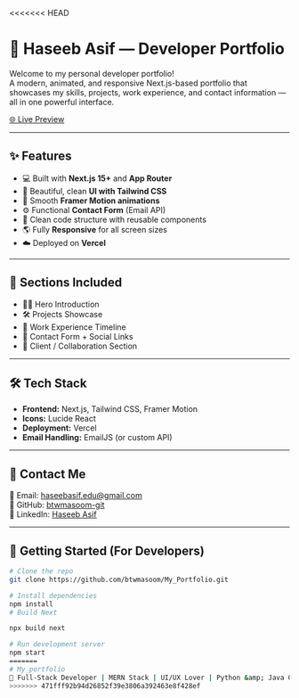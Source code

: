 <<<<<<< HEAD
# 🚀 Haseeb Asif — Developer Portfolio

Welcome to my personal developer portfolio!  
A modern, animated, and responsive Next.js-based portfolio that showcases my skills, projects, work experience, and contact information — all in one powerful interface.

[🌐 Live Preview](https://my-portfolio-haseeb-dev.vercel.app/)

---

## ✨ Features

- 💻 Built with **Next.js 15+** and **App Router**
- 🎨 Beautiful, clean **UI with Tailwind CSS**
- 🎥 Smooth **Framer Motion animations**
- ⚙️ Functional **Contact Form** (Email API)
- 🧠 Clean code structure with reusable components
- 🌎 Fully **Responsive** for all screen sizes
- ☁️ Deployed on **Vercel**

---

## 📸 Sections Included

- 🧑‍💻 Hero Introduction
- 🛠️ Projects Showcase
- 💼 Work Experience Timeline
- 💬 Contact Form + Social Links
- 🤝 Client / Collaboration Section

---

## 🛠️ Tech Stack

- **Frontend:** Next.js, Tailwind CSS, Framer Motion
- **Icons:** Lucide React
- **Deployment:** Vercel
- **Email Handling:** EmailJS (or custom API)

---

## 📩 Contact Me

📧 Email: [haseebasif.edu@gmail.com](https://mail.google.com/mail/?view=cm&fs=1&to=haseebasif.edu@gmail.com)  
🐙 GitHub: [btwmasoom-git](https://github.com/btwmasoom)  
🔗 LinkedIn: [Haseeb Asif](https://www.linkedin.com/in/haseeb-asif-5b0a18370)

---

## 📁 Getting Started (For Developers)

```bash
# Clone the repo
git clone https://github.com/btwmasoom/My_Portfolio.git

# Install dependencies
npm install
# Build Next 

npx build next 

# Run development server
npm start
=======
# My_portfolio
🚀 Full-Stack Developer | MERN Stack | UI/UX Lover | Python &amp; Java Geek | Secure APIs | Responsive Web Apps | Clean Code | Problem Solver | Tech Explorer | Firebase | MongoDB | React | Node | Next.js | Always building something awesome! 💻⚡
>>>>>>> 471fff92b94d26852f39e3806a392463e8f428ef
